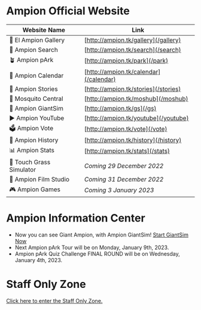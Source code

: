 <head>
  <script async src="https://www.googletagmanager.com/gtag/js?id=G-6971NP6T4P"></script>
  <script>
    window.dataLayer = window.dataLayer || [];
    function gtag(){dataLayer.push(arguments);}
    gtag('js', new Date());

    gtag('config', 'G-6971NP6T4P');
  </script>
</head>

# Ampion Official Website

| Website Name               | Link                                  	  |
|----------------------------|----------------------------------------- |
| 🌆 El Ampion Gallery       | [http://ampion.tk/gallery](/gallery)   	|
| 🔎 Ampion Search           | [http://ampion.tk/search](/search)       |
| 🪴 Ampion pArk             | [http://ampion.tk/park](/park)           |
| 📆 Ampion Calendar         | [http://ampion.tk/calendar](/calendar)   |
| 📖 Ampion Stories          | [http://ampion.tk/stories](/stories)     |
| 🦟 Mosquito Central        | [http://ampion.tk/moshub](/moshub)       |
| 🧌 Ampion GiantSim         | [http://ampion.tk/gs](/gs)               |
| ▶️ Ampion YouTube          | [http://ampion.tk/youtube](/youtube)     |
| 🗳️ Ampion Vote             | [http://ampion.tk/vote](/vote)           |
| 📕 Ampion History          | [http://ampion.tk/history](/history)     |
| 📊 Ampion Stats            | [http://ampion.tk/stats](/stats)         |
| 🌱 Touch Grass Simulator   | *Coming 29 December 2022*                |
| 🎥 Ampion Film Studio      | *Coming 31 December 2022*                |
| 🎮 Ampion Games            | *Coming 3 January 2023*                  |


# Ampion Information Center

- Now you can see Giant Ampion, with Ampion GiantSim! [Start GiantSim Now](/gs)
- Next Ampion pArk Tour will be on Monday, January 9th, 2023.
- Ampion pArk Quiz Challenge FINAL ROUND will be on Wednesday, January 4th, 2023. 

# Staff Only Zone
[Click here to enter the Staff Only Zone.](/staff)